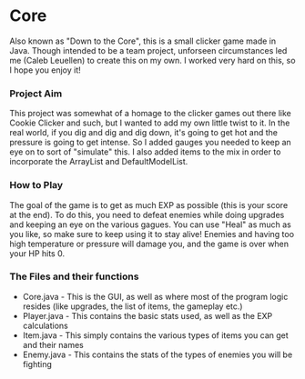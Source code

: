 # Core
Also known as "Down to the Core", this is a small clicker game made in Java.
Though intended to be a team project, unforseen circumstances led me (Caleb Leuellen) to create this on my own.
I worked very hard on this, so I hope you enjoy it!

### Project Aim
This project was somewhat of a homage to the clicker games out there like Cookie Clicker and such, but I wanted to add my own little twist to it. 
In the real world, if you dig and dig and dig down, it's going to get hot and the pressure is going to get intense. So I added gauges you needed to keep an eye on to
sort of "simulate" this. I also added items to the mix in order to incorporate the ArrayList and DefaultModelList.

### How to Play
The goal of the game is to get as much EXP as possible (this is your score at the end). To do this, you need to defeat enemies while doing upgrades and keeping an eye on the various gagues. You can use "Heal" as much as you like, so make sure to keep using it to stay alive! Enemies and having too high temperature or pressure will damage you, and the game is over when your HP hits 0.

### The Files and their functions
- Core.java - This is the GUI, as well as where most of the program logic resides (like upgrades, the list of items, the gameplay etc.)
- Player.java - This contains the basic stats used, as well as the EXP calculations
- Item.java - This simply contains the various types of items you can get and their names
- Enemy.java - This contains the stats of the types of enemies you will be fighting
